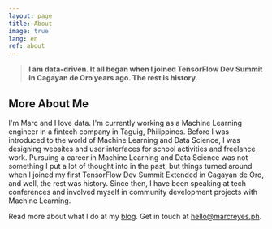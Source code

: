```yaml
---
layout: page
title: About
image: true
lang: en
ref: about
---
```


> <span style="font-weight: 800;">I am data-driven. It all began when I joined TensorFlow Dev Summit in Cagayan de Oro years ago. The rest is history.</span>

## More About Me

I'm Marc and I love data. I'm currently working as a Machine Learning engineer in a fintech company in Taguig, Philippines. Before I was introduced to the world of Machine Learning and Data Science, I was designing websites and user interfaces for school activities and freelance work. Pursuing a career in Machine Learning and Data Science was not something I put a lot of thought into in the past, but things turned around when I joined my first TensorFlow Dev Summit Extended in Cagayan de Oro, and well, the rest was history. Since then, I have been speaking at tech conferences and involved myself in community development projects with Machine Learning.

Read more about what I do at my [blog](https://blog.marcreyes.ph). Get in touch at [hello@marcreyes.ph](mailto:hello@marcreyes.ph).

